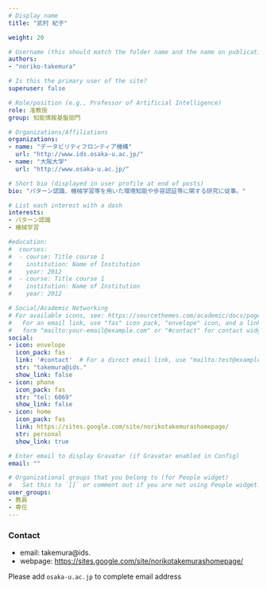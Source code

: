 ```yaml
---
# Display name
title: "武村 紀子"

weight: 20

# Username (this should match the folder name and the name on publications)
authors:
- "noriko-takemura"

# Is this the primary user of the site?
superuser: false

# Role/position (e.g., Professor of Artificial Intelligence)
role: 准教授
group: 知能情報基盤部門

# Organizations/Affiliations
organizations:
- name: "データビリティフロンティア機構"
  url: "http://www.ids.osaka-u.ac.jp/"
- name: "大阪大学"
  url: "http://www.osaka-u.ac.jp/"

# Short bio (displayed in user profile at end of posts)
bio: "パターン認識、機械学習等を用いた環境知能や歩容認証等に関する研究に従事。"

# List each interest with a dash
interests:
- パターン認識
- 機械学習

#education:
#  courses:
#  - course: Title course 1
#    institution: Name of Institution
#    year: 2012
#  - course: Title course 1
#    institution: Name of Institution
#    year: 2012

# Social/Academic Networking
# For available icons, see: https://sourcethemes.com/academic/docs/page-builder/#icons
#   For an email link, use "fas" icon pack, "envelope" icon, and a link in the
#   form "mailto:your-email@example.com" or "#contact" for contact widget.
social:
- icon: envelope
  icon_pack: fas
  link: '#contact'  # For a direct email link, use "mailto:test@example.org".
  str: "takemura@ids."
  show_link: false
- icon: phone
  icon_pack: fas
  str: "tel: 6069"
  show_link: false
- icon: home
  icon_pack: fas
  link: https://sites.google.com/site/norikotakemurashomepage/
  str: personal
  show_link: true

# Enter email to display Gravatar (if Gravatar enabled in Config)
email: ""

# Organizational groups that you belong to (for People widget)
#   Set this to `[]` or comment out if you are not using People widget.
user_groups:
- 教員
- 専任
---
```


### Contact
- email: takemura@ids.
- webpage: https://sites.google.com/site/norikotakemurashomepage/

Please add `osaka-u.ac.jp` to complete email address
